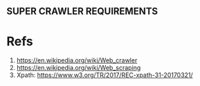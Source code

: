 SUPER CRAWLER REQUIREMENTS
---

# Refs
1. https://en.wikipedia.org/wiki/Web_crawler
2. https://en.wikipedia.org/wiki/Web_scraping
3. Xpath: https://www.w3.org/TR/2017/REC-xpath-31-20170321/
